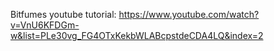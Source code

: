 Bitfumes youtube tutorial: https://www.youtube.com/watch?v=VnU6KFDGm-w&list=PLe30vg_FG4OTxKekbWLABcpstdeCDA4LQ&index=2 